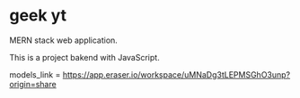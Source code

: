 # geek yt
MERN stack web application.

This is a project bakend with JavaScript.

models_link = https://app.eraser.io/workspace/uMNaDg3tLEPMSGhO3unp?origin=share